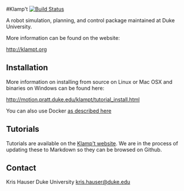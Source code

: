 #Klamp't [![Build Status](https://travis-ci.org/krishauser/Klampt.svg?branch=master)](https://travis-ci.org/arocchi/Klampt)

A robot simulation, planning, and control package maintained at Duke University.

More information can be found on the website:

   http://klampt.org

## Installation

More information on installing from source on Linux or Mac OSX and binaries on Windows can be found here:

   http://motion.pratt.duke.edu/klampt/tutorial_install.html

You can also use Docker [as described here](Documentation/Install-Docker.md)

## Tutorials 

Tutorials are available on the [Klamp't website](http://klampt.org).  We are in the process of updating these to Markdown so they can be browsed on Github.

## Contact

Kris Hauser
Duke University
kris.hauser@duke.edu


